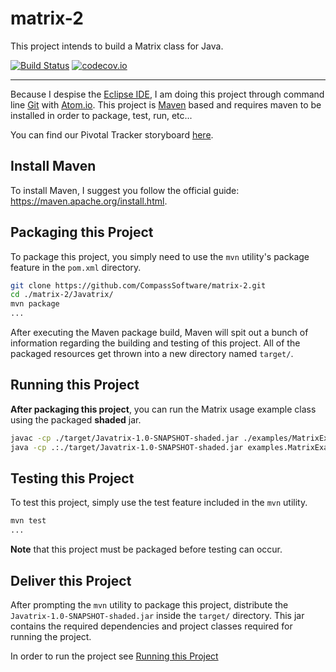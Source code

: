 # matrix-2

This project intends to build a Matrix class for Java.

[![Build Status](https://travis-ci.org/CompassSoftware/matrix-2.svg?branch=master)](https://travis-ci.org/CompassSoftware/matrix-2)
[![codecov.io](https://codecov.io/github/CompassSoftware/matrix-2/coverage.svg?branch=master)](https://codecov.io/github/CompassSoftware/matrix-2?branch=master)

---

Because I despise the [Eclipse IDE](https://eclipse.org/downloads/), I am doing this project through command line [Git](https://git-scm.com/) with [Atom.io](https://atom.io/).
This project is [Maven](https://maven.apache.org/) based and requires maven to be installed in order to package, test, run, etc...

You can find our Pivotal Tracker storyboard [here](https://www.pivotaltracker.com/n/projects/1519179).

## Install Maven

To install Maven, I suggest you follow the official guide: <https://maven.apache.org/install.html>.

## Packaging this Project

To package this project, you simply need to use the `mvn` utility's package feature in the `pom.xml` directory.

```bash
git clone https://github.com/CompassSoftware/matrix-2.git
cd ./matrix-2/Javatrix/
mvn package
...
```
After executing the Maven package build, Maven will spit out a bunch of information regarding the building and testing of this project.
All of the packaged resources get thrown into a new directory named `target/`.

## Running this Project

**After packaging this project**, you can run the Matrix usage example class using the packaged **shaded** jar.

```bash
javac -cp ./target/Javatrix-1.0-SNAPSHOT-shaded.jar ./examples/MatrixExample.java
java -cp .:./target/Javatrix-1.0-SNAPSHOT-shaded.jar examples.MatrixExample
```

## Testing this Project

To test this project, simply use the test feature included in the `mvn` utility.

```bash
mvn test
...
```

**Note** that this project must be packaged before testing can occur.

## Deliver this Project

After prompting the `mvn` utility to package this project, distribute the `Javatrix-1.0-SNAPSHOT-shaded.jar` inside the `target/` directory.
This jar contains the required dependencies and project classes required for running the project.

In order to run the project see [Running this Project](#running-this-project)
